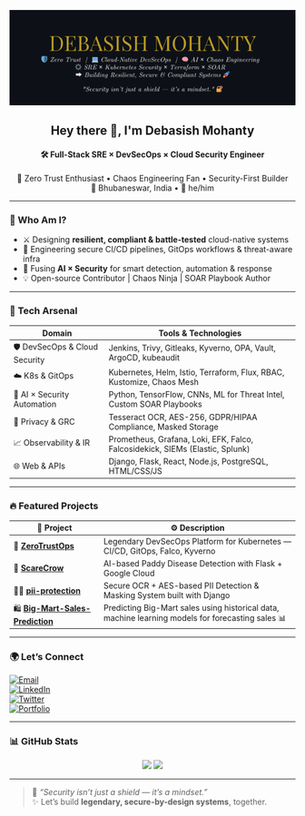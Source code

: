 <p align="center">
  <img src="./banner-github.png" alt="Debasish Mohanty - GitHub Banner" />
</p>

<h2 align="center">Hey there 👋, I'm <strong>Debasish Mohanty</strong></h2>
<h4 align="center">🛠️ Full-Stack SRE × DevSecOps × Cloud Security Engineer</h4>

<p align="center">
  🌱 Zero Trust Enthusiast • Chaos Engineering Fan • Security-First Builder<br>
  📍 Bhubaneswar, India • 💬 he/him
</p>

---

### 🧠 Who Am I?

- ⚔️ Designing **resilient, compliant & battle-tested** cloud-native systems
- 🔐 Engineering secure CI/CD pipelines, GitOps workflows & threat-aware infra
- 🤖 Fusing **AI × Security** for smart detection, automation & response
- 💡 Open-source Contributor | Chaos Ninja | SOAR Playbook Author

---

### 🧰 Tech Arsenal

| Domain                         | Tools & Technologies                                                                 |
|-------------------------------|---------------------------------------------------------------------------------------|
| 🛡️ DevSecOps & Cloud Security | Jenkins, Trivy, Gitleaks, Kyverno, OPA, Vault, ArgoCD, kubeaudit                     |
| ☁️ K8s & GitOps                | Kubernetes, Helm, Istio, Terraform, Flux, RBAC, Kustomize, Chaos Mesh                |
| 🤖 AI × Security Automation    | Python, TensorFlow, CNNs, ML for Threat Intel, Custom SOAR Playbooks                |
| 🔐 Privacy & GRC               | Tesseract OCR, AES-256, GDPR/HIPAA Compliance, Masked Storage                        |
| 📈 Observability & IR         | Prometheus, Grafana, Loki, EFK, Falco, Falcosidekick, SIEMs (Elastic, Splunk)       |
| 🌐 Web & APIs                  | Django, Flask, React, Node.js, PostgreSQL, HTML/CSS/JS                              |

---

### 🔥 Featured Projects

| 🚀 Project               | ⚙️ Description                                                                 |
|--------------------------|---------------------------------------------------------------------------------|
| 🔐 **[ZeroTrustOps](https://github.com/Debasish-87/ZeroTrustOps-Platform)** | Legendary DevSecOps Platform for Kubernetes — CI/CD, GitOps, Falco, Kyverno     |
| 🌾 **[ScareCrow](https://github.com/Debasish-87/ScareCrow)**    | AI-based Paddy Disease Detection with Flask + Google Cloud                      |
| 🕵️‍♂️ **[pii-protection](https://github.com/Debasish-87/pii-protection)** | Secure OCR + AES-based PII Detection & Masking System built with Django           |
| 🛍️ **[Big-Mart-Sales-Prediction](https://github.com/Debasish-87/Big-Mart-Sales-Prediction)** | Predicting Big-Mart sales using historical data, machine learning models for forecasting sales 📊|

---

### 🌍 Let’s Connect

[![Email](https://img.shields.io/badge/Email-debasishm8765@gmail.com-red?style=flat-square&logo=gmail)](mailto:debasishm8765@gmail.com)  
[![LinkedIn](https://img.shields.io/badge/LinkedIn-Debasish%20Mohanty-blue?style=flat-square&logo=linkedin)](https://www.linkedin.com/in/debasish-mohanty-8765d)  
[![Twitter](https://img.shields.io/badge/Twitter-Debasish%20Mohanty-1DA1F2?style=flat-square&logo=twitter)](https://x.com/DebasishM8765)  
[![Portfolio](https://img.shields.io/badge/Portfolio-Coming_Soon-orange?style=flat-square&logo=web)]()

---

### 📊 GitHub Stats

<p align="center">
  <img src="https://github-readme-stats.vercel.app/api?username=Debasish-87&show_icons=true&theme=radical" width="48%" />
  <img src="https://github-readme-stats.vercel.app/api/top-langs/?username=Debasish-87&layout=compact&theme=radical" width="48%" />
</p>

---

> 🧠 _“Security isn’t just a shield — it’s a mindset.”_  
> ✨ Let’s build **legendary, secure-by-design systems**, together.
